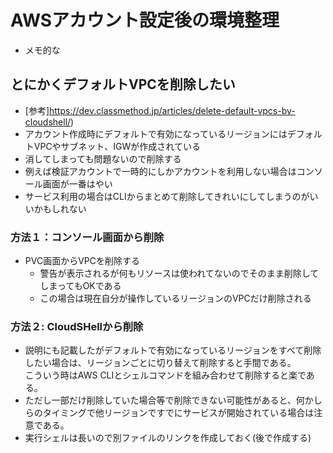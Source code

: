 # AWSアカウント設定後の環境整理
- メモ的な

## とにかくデフォルトVPCを削除したい
- [参考]https://dev.classmethod.jp/articles/delete-default-vpcs-by-cloudshell/)
- アカウント作成時にデフォルトで有効になっているリージョンにはデフォルトVPCやサブネット、IGWが作成されている
- 消してしまっても問題ないので削除する
- 例えば検証アカウントで一時的にしかアカウントを利用しない場合はコンソール画面が一番はやい
- サービス利用の場合はCLIからまとめて削除してきれいにしてしまうのがいいかもしれない

### 方法１：コンソール画面から削除
- PVC画面からVPCを削除する
  - 警告が表示されるが何もリソースは使われてないのでそのまま削除してしまってもOKである
  - この場合は現在自分が操作しているリージョンのVPCだけ削除される

### 方法２: CloudSHellから削除
- 説明にも記載したがデフォルトで有効になっているリージョンをすべて削除したい場合は、リージョンごとに切り替えて削除すると手間である。   
  こういう時はAWS CLIとシェルコマンドを組み合わせて削除すると楽である。
- ただし一部だけ削除していた場合等で削除できない可能性があると、何かしらのタイミングで他リージョンですでにサービスが開始されている場合は注意である。
- 実行シェルは長いので別ファイルのリンクを作成しておく(後で作成する)


 
